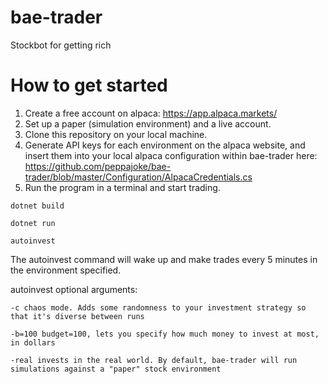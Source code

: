 # bae-trader
Stockbot for getting rich

# How to get started
1. Create a free account on alpaca: https://app.alpaca.markets/
2. Set up a paper (simulation environment) and a live account.
3. Clone this repository on your local machine.
3. Generate API keys for each environment on the alpaca website, and insert them into your local alpaca configuration within bae-trader
here: https://github.com/peppajoke/bae-trader/blob/master/Configuration/AlpacaCredentials.cs
4. Run the program in a terminal and start trading.

`dotnet build`

`dotnet run`

`autoinvest`

The autoinvest command will wake up and make trades every 5 minutes in the environment specified.

autoinvest optional arguments:

`-c chaos mode. Adds some randomness to your investment strategy so that it's diverse between runs`

`-b=100 budget=100, lets you specify how much money to invest at most, in dollars`

`-real invests in the real world. By default, bae-trader will run simulations against a "paper" stock environment`
